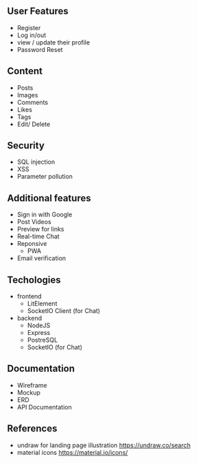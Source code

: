 ## User Features

- Register
- Log in/out
- view / update their profile
- Password Reset

## Content

- Posts
- Images
- Comments
- Likes
- Tags
- Edit/ Delete

## Security

- SQL injection
- XSS
- Parameter pollution

## Additional features

- Sign in with Google
- Post Videos
- Preview for links
- Real-time Chat
- Reponsive
  - PWA
- Email verification

## Techologies

- frontend
  - LitElement
  - SocketIO Client (for Chat)
- backend
  - NodeJS
  - Express
  - PostreSQL
  - SocketIO (for Chat)

## Documentation

- Wireframe
- Mockup
- ERD
- API Documentation

## References

- undraw for landing page illustration
  https://undraw.co/search
- material icons
  https://material.io/icons/
